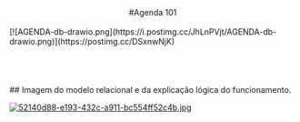 
<center>#Agenda 101</center>
<br>
[![AGENDA-db-drawio.png](https://i.postimg.cc/JhLnPVjt/AGENDA-db-drawio.png)](https://postimg.cc/DSxnwNjK)
</br>
</br>
</br>
</br>
</br>
## Imagem do modelo relacional e da explicação lógica do funcionamento.

[![52140d88-e193-432c-a911-bc554ff52c4b.jpg](https://i.postimg.cc/0QyN0xng/52140d88-e193-432c-a911-bc554ff52c4b.jpg)](https://postimg.cc/VS21zx24)
